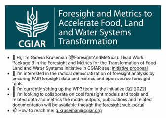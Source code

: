![Foresight and Metrics](https://github.com/ForesightAndMetrics/ForesightAndMetrics/blob/main/CGIAR%20Initiative%20-%20Foresight%20and%20Metrics-03.jpg)
- 👋 Hi, I’m Gideon Kruseman (@ForesightAndMetrics). I lead Work Package 3 in the Foresight and Metrics for the Transformation of Food Land and Water Systems Initiative in CGIAR see: [initiative proposal](https://www.cgiar.org/initiative/24-foresight-and-metrics-to-accelerate-inclusive-and-sustainable-agrifood-system-transformation/)
- 👀 I’m interested in the radical democratization of foresight analysis by ensuring FAIR foresight data and metrics and open source foresight tools
- 🌱 I’m currently setting up the WP3 team in the initiative (Q2 2022)
- 💞️ I’m looking to collaborate on cool foresight models and tools and related data and metrics the model outputs, publications and related documentation will be available through the [foresight web-portal](https://foresight.cgiar.org/)
- 📫 How to reach me: g.kruseman@cgiar.org

<!---
ForesightAndMetrics/ForesightAndMetrics is a ✨ special ✨ repository because its `README.md` (this file) appears on your GitHub profile.
You can click the Preview link to take a look at your changes.
--->
